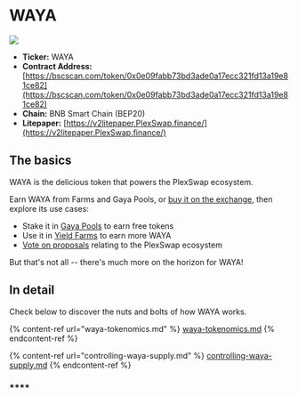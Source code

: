 # WAYA

![](../../.gitbook/assets/tokenomics-header.png)

* **Ticker:** WAYA
* **Contract Address:** [https://bscscan.com/token/0x0e09fabb73bd3ade0a17ecc321fd13a19e81ce82](https://bscscan.com/token/0x0e09fabb73bd3ade0a17ecc321fd13a19e81ce82)
* **Chain:** BNB Smart Chain (BEP20)
* **Litepaper:** [https://v2litepaper.PlexSwap.finance/](https://v2litepaper.PlexSwap.finance/)

## The basics

WAYA is the delicious token that powers the PlexSwap ecosystem.

Earn WAYA from Farms and Gaya Pools, or [buy it on the exchange](../../products/PlexSwap-exchange/), then explore its use cases:

* Stake it in [Gaya Pools](../../products/gaya-pool/) to earn free tokens
* Use it in [Yield Farms](https://docs.PlexSwap.finance/products/yield-farming) to earn more WAYA
* [Vote on proposals](../../products/voting/) relating to the PlexSwap ecosystem

But that's not all -- there's much more on the horizon for WAYA!

## In detail

Check below to discover the nuts and bolts of how WAYA works.

{% content-ref url="waya-tokenomics.md" %}
[waya-tokenomics.md](waya-tokenomics.md)
{% endcontent-ref %}

{% content-ref url="controlling-waya-supply.md" %}
[controlling-waya-supply.md](controlling-waya-supply.md)
{% endcontent-ref %}

### \*\*\*\*
